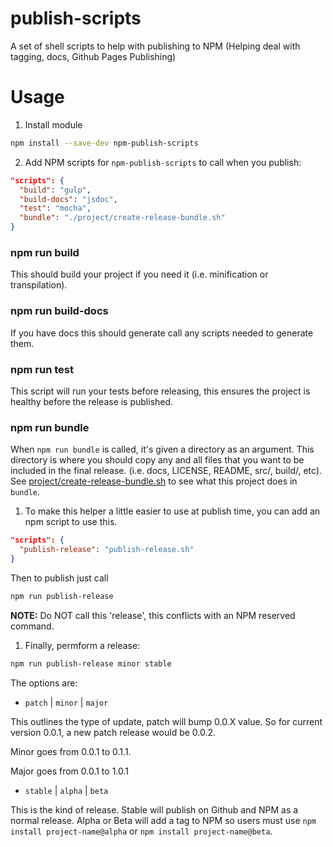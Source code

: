 # publish-scripts

A set of shell scripts to help with publishing to NPM (Helping deal with tagging, docs, Github Pages Publishing)

# Usage

1. Install module

  ```sh
  npm install --save-dev npm-publish-scripts
  ```

2. Add NPM scripts for `npm-publish-scripts` to call when you publish:

  ```json
  "scripts": {
    "build": "gulp",
    "build-docs": "jsdoc",
    "test": "mocha",
    "bundle": "./project/create-release-bundle.sh"
  }
  ```
  
  ### npm run build
  
  This should build your project if you need it (i.e. minification or
  transpilation).
  
  ### npm run build-docs
  
  If you have docs this should generate call any scripts needed to generate
  them.
  
  ### npm run test
  
  This script will run your tests before releasing, this ensures the project
  is healthy before the release is published.
  
  ### npm run bundle <Path>
  
  When `npm run bundle` is called, it's given a directory as an argument.
  This directory is where you should copy any and all files that you want to
  be included in the final release. (i.e. docs, LICENSE, README, src/,
  build/, etc). See
  [project/create-release-bundle.sh](https://github.com/GoogleChrome/npm-publish-scripts/blob/master/project/create-release-bundle.sh)
  to see what this project does in `bundle`.

1. To make this helper a little easier to use at publish time, you can add an npm script to use this.

  ```json
  "scripts": {
    "publish-release": "publish-release.sh"
  }
  ```
  
  Then to publish just call
  
  ```sh
  npm run publish-release
  ```
  
  **NOTE:** Do NOT call this 'release', this conflicts with an NPM reserved command.

1. Finally, permform a release:
  
  ```sh
  npm run publish-release minor stable
  ```
  
  The options are:
  
   - `patch` | `minor` | `major`
   
  This outlines the type of update, patch will bump 0.0.X value.
  So for current version 0.0.1, a new patch release would be 0.0.2.
  
  Minor goes from 0.0.1 to 0.1.1.
  
  Major goes from 0.0.1 to 1.0.1
  
  - `stable` | `alpha` | `beta`
  
  This is the kind of release. Stable will publish on Github and NPM
  as a normal release. Alpha or Beta will add a tag to NPM so users
  must use `npm install project-name@alpha` or
  `npm install project-name@beta`.
